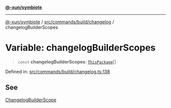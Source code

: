 [**@-xun/symbiote**](../../../../../README.md)

***

[@-xun/symbiote](../../../../../README.md) / [src/commands/build/changelog](../README.md) / changelogBuilderScopes

# Variable: changelogBuilderScopes

> `const` **changelogBuilderScopes**: [`ThisPackage`](../../../../configure/enumerations/ThisPackageGlobalScope.md#thispackage)[]

Defined in: [src/commands/build/changelog.ts:138](https://github.com/Xunnamius/symbiote/blob/3b6f45301765b7eab22ef0b67ed645f03c5935c3/src/commands/build/changelog.ts#L138)

## See

[ChangelogBuilderScope](../../../../configure/enumerations/ThisPackageGlobalScope.md)
